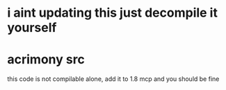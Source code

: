 # i aint updating this just decompile it yourself
# acrimony src
this code is not compilable alone, add it to 1.8 mcp and you should be fine
